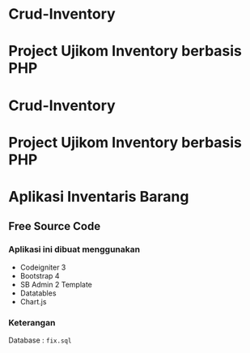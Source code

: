# Crud-Inventory
Project Ujikom Inventory berbasis PHP
=======

# Crud-Inventory
Project Ujikom Inventory berbasis PHP
=======
# Aplikasi Inventaris Barang<br/>
## Free Source Code<br/>

### Aplikasi ini dibuat menggunakan
- Codeigniter 3
- Bootstrap 4
- SB Admin 2 Template
- Datatables
- Chart.js

### Keterangan <br/>
Database : <code>fix.sql</code><br/>
<br/>

